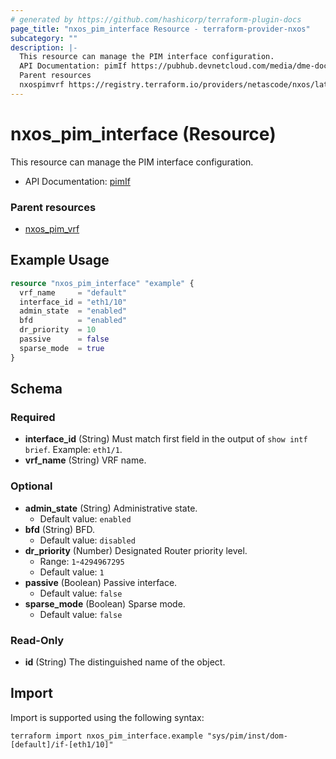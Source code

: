 ```yaml
---
# generated by https://github.com/hashicorp/terraform-plugin-docs
page_title: "nxos_pim_interface Resource - terraform-provider-nxos"
subcategory: ""
description: |-
  This resource can manage the PIM interface configuration.
  API Documentation: pimIf https://pubhub.devnetcloud.com/media/dme-docs-10-2-2/docs/Layer%203/pim:If/
  Parent resources
  nxospimvrf https://registry.terraform.io/providers/netascode/nxos/latest/docs/resources/pim_vrf
---
```


# nxos_pim_interface (Resource)

This resource can manage the PIM interface configuration.

- API Documentation: [pimIf](https://pubhub.devnetcloud.com/media/dme-docs-10-2-2/docs/Layer%203/pim:If/)

### Parent resources

- [nxos_pim_vrf](https://registry.terraform.io/providers/netascode/nxos/latest/docs/resources/pim_vrf)

## Example Usage

```terraform
resource "nxos_pim_interface" "example" {
  vrf_name     = "default"
  interface_id = "eth1/10"
  admin_state  = "enabled"
  bfd          = "enabled"
  dr_priority  = 10
  passive      = false
  sparse_mode  = true
}
```

<!-- schema generated by tfplugindocs -->
## Schema

### Required

- **interface_id** (String) Must match first field in the output of `show intf brief`. Example: `eth1/1`.
- **vrf_name** (String) VRF name.

### Optional

- **admin_state** (String) Administrative state.
  - Default value: `enabled`
- **bfd** (String) BFD.
  - Default value: `disabled`
- **dr_priority** (Number) Designated Router priority level.
  - Range: `1`-`4294967295`
  - Default value: `1`
- **passive** (Boolean) Passive interface.
  - Default value: `false`
- **sparse_mode** (Boolean) Sparse mode.
  - Default value: `false`

### Read-Only

- **id** (String) The distinguished name of the object.

## Import

Import is supported using the following syntax:

```shell
terraform import nxos_pim_interface.example "sys/pim/inst/dom-[default]/if-[eth1/10]"
```
